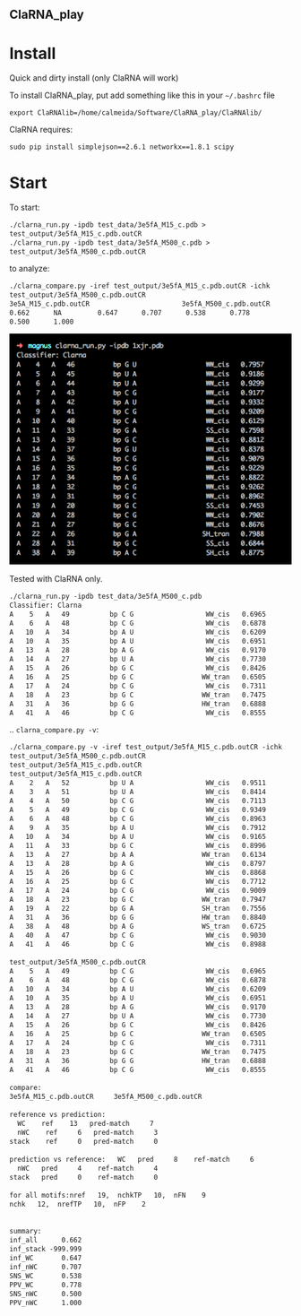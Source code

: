 ClaRNA_play
-------------------------------------------------------------------------------

# Install 
Quick and dirty install (only ClaRNA will work)

To install ClaRNA_play, put add something like this in your `~/.bashrc` file

    export ClaRNAlib=/home/calmeida/Software/ClaRNA_play/ClaRNAlib/
    
ClaRNA requires:

    sudo pip install simplejson==2.6.1 networkx==1.8.1 scipy

# Start
To start:

    ./clarna_run.py -ipdb test_data/3e5fA_M15_c.pdb > test_output/3e5fA_M15_c.pdb.outCR
    ./clarna_run.py -ipdb test_data/3e5fA_M500_c.pdb > test_output/3e5fA_M500_c.pdb.outCR

to analyze:

    ./clarna_compare.py -iref test_output/3e5fA_M15_c.pdb.outCR -ichk test_output/3e5fA_M500_c.pdb.outCR
    3e5A_M15_c.pdb.outCR                       3e5fA_M500_c.pdb.outCR      0.662      NA         0.647      0.707      0.538      0.778      0.500      1.000

![](docs/clarna_run.png)

Tested with ClaRNA only.

    ./clarna_run.py -ipdb test_data/3e5fA_M500_c.pdb
    Classifier: Clarna
    A    5   A   49          bp C G                  WW_cis   0.6965
    A    6   A   48          bp C G                  WW_cis   0.6878
    A   10   A   34          bp A U                  WW_cis   0.6209
    A   10   A   35          bp A U                  WW_cis   0.6951
    A   13   A   28          bp A G                  WW_cis   0.9170
    A   14   A   27          bp U A                  WW_cis   0.7730
    A   15   A   26          bp G C                  WW_cis   0.8426
    A   16   A   25          bp G C                 WW_tran   0.6505
    A   17   A   24          bp C G                  WW_cis   0.7311
    A   18   A   23          bp G C                 WW_tran   0.7475
    A   31   A   36          bp G G                 HW_tran   0.6888
    A   41   A   46          bp C G                  WW_cis   0.8555

.. `clarna_compare.py -v`:
    
    ./clarna_compare.py -v -iref test_output/3e5fA_M15_c.pdb.outCR -ichk test_output/3e5fA_M500_c.pdb.outCR 
    test_output/3e5fA_M15_c.pdb.outCR
    test_output/3e5fA_M15_c.pdb.outCR
    A    2   A   52          bp U A                  WW_cis   0.9511
    A    3   A   51          bp U A                  WW_cis   0.8414
    A    4   A   50          bp C G                  WW_cis   0.7113
    A    5   A   49          bp C G                  WW_cis   0.9349
    A    6   A   48          bp C G                  WW_cis   0.8963
    A    9   A   35          bp A U                  WW_cis   0.7912
    A   10   A   34          bp A U                  WW_cis   0.9165
    A   11   A   33          bp G C                  WW_cis   0.8996
    A   13   A   27          bp A A                 WW_tran   0.6134
    A   13   A   28          bp A G                  WW_cis   0.8797
    A   15   A   26          bp G C                  WW_cis   0.8868
    A   16   A   25          bp G C                  WW_cis   0.7712
    A   17   A   24          bp C G                  WW_cis   0.9009
    A   18   A   23          bp G C                 WW_tran   0.7947
    A   19   A   22          bp G A                 SH_tran   0.7556
    A   31   A   36          bp G G                 HW_tran   0.8840
    A   38   A   48          bp A G                 WS_tran   0.6725
    A   40   A   47          bp C G                  WW_cis   0.9030
    A   41   A   46          bp C G                  WW_cis   0.8988

    test_output/3e5fA_M500_c.pdb.outCR
    A    5   A   49          bp C G                  WW_cis   0.6965
    A    6   A   48          bp C G                  WW_cis   0.6878
    A   10   A   34          bp A U                  WW_cis   0.6209
    A   10   A   35          bp A U                  WW_cis   0.6951
    A   13   A   28          bp A G                  WW_cis   0.9170
    A   14   A   27          bp U A                  WW_cis   0.7730
    A   15   A   26          bp G C                  WW_cis   0.8426
    A   16   A   25          bp G C                 WW_tran   0.6505
    A   17   A   24          bp C G                  WW_cis   0.7311
    A   18   A   23          bp G C                 WW_tran   0.7475
    A   31   A   36          bp G G                 HW_tran   0.6888
    A   41   A   46          bp C G                  WW_cis   0.8555

    compare:
    3e5fA_M15_c.pdb.outCR     3e5fA_M500_c.pdb.outCR

    reference vs prediction:                                                                                                                                                                                                                                                       
      WC    ref    13   pred-match     7                                                                                                                                                                                                                                          
      nWC    ref     6   pred-match     3                                                                                                                                                                                                                                          
    stack    ref     0   pred-match     0                                                                                                                                                                                                                                          
																																
    prediction vs reference:   WC   pred     8    ref-match     6                                                                                                                                                                                                                  
      nWC   pred     4    ref-match     4                                                                                                                                                                                                                                          
    stack   pred     0    ref-match     0                                                                                                                                                                                                                                          
																																
    for all motifs:nref   19,  nchkTP   10,  nFN    9                                                                                                                                                                                                                              
    nchk   12,  nrefTP   10,  nFP    2                                                                                                                                                                                                                                             
																																
																																
    summary:                                                                                                                                                                                                                                                                       
    inf_all      0.662                                                                                                                                                                                                                                                             
    inf_stack -999.999                                                                                                                                                                                                                                                             
    inf_WC       0.647                                                                                                                                                                                                                                                             
    inf_nWC      0.707                                                                                                                                                                                                                                                             
    SNS_WC       0.538                                                                                                                                                                                                                                                             
    PPV_WC       0.778                                                                                                                                                                                                                                                             
    SNS_nWC      0.500                                                                                                                                                                                                                                                             
    PPV_nWC      1.000